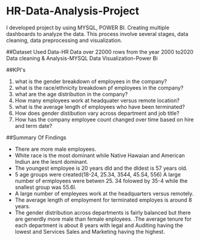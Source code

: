 # HR-Data-Analysis-Project
I developed project by using MYSQL, POWER BI. Creating multiple dashboards to analyze the data. This process involve several stages, data cleaning, data preprocessing and visualization.

##Dataset Used
Data-HR Data over 22000 rows from the year 2000 to2020
Data cleaning & Analysis-MYSQL
Data Visualization-Power Bi

##KPI's
1. what is the gender breakdown of employees in the company?
2. what is the race/ethnicity breakdown pf employees in the company?
3. what are the age distribution in the company?
4. How many employees work at headquater versus remote location?
5. what is the average length of employees who have been terminated?
6. How does gender distibution vary across department and job title?
7. How has the company employee count changed over time based on hire and term date?

##Summary Of Findings
- There are more male employees.
- White race is the most dominant while Native Hawaian and American Indiun are the lesnt dominant.
- The youngest employee is 20 years dld and the dldest is 57 years old.
- 5 age groups were created(18-24, 25.34, 3544, 45.S4, 556) A large number of ermployees were betwen 25.
   34 folowed by 35-4 while the snallest group was 55.6l.
- A large number of empleyees work at the headquarters versus remotely.
- The average length of employment for terminated employes is around 8 years.
- The gender distribution across departments is fairly balanced but there are generdly more male than female
   enployees.
.The average tenure for each department is about 8 years with legal and Auditing having the lowest and
Services Sales and Marketing having the highest.

 

